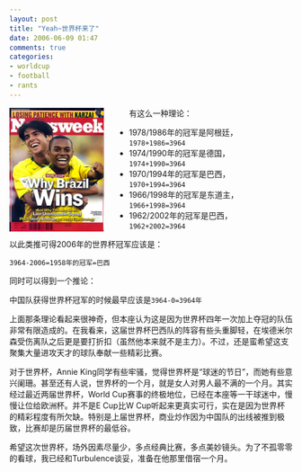```yaml
---
layout: post
title: "Yeah~世界杯来了"
date: 2006-06-09 01:47
comments: true
categories:
- worldcup
- football
- rants 
---
```


<img style="WIDTH: 168px; HEIGHT: 221px; margin-right: 45px;" alt="world cup 2006" src="/downloads/images/world_cup_2006.png" align="left" border="0" />有这么一种理论：

* 1978/1986年的冠军是阿根廷，`1978+1986=3964`   
* 1974/1990年的冠军是德国，`1974+1990=3964`    
* 1970/1994年的冠军是巴西，`1970+1994=3964`    
* 1966/1998年的冠军是东道主，`1966+1998=3964`    
* 1962/2002年的冠军是巴西，`1962+2002=3964`    

以此类推可得2006年的世界杯冠军应该是：

`3964-2006=1958年的冠军=巴西`      

同时可以得到一个推论：    

中国队获得世界杯冠军的时候最早应该是`3964-0=3964年`   

上面那条理论看起来很神奇，但本座认为这是因为世界杯四年一次加上夺冠的队伍非常有限造成的。在我看来，这届世界杯巴西队的阵容有些头重脚轻，在埃德米尔森受伤离队之后更是要打折扣（虽然他本来就不是主力）。不过，还是蛮希望这支聚集大量进攻天才的球队奉献一些精彩比赛。    

对于世界杯，Annie King同学有些牢骚，觉得世界杯是“球迷的节日”，而她有些意兴阑珊。甚至还有人说，世界杯的一个月，就是女人对男人最不满的一个月。其实经过最近两届世界杯，World Cup赛事的终极地位，已经在本座等一干球迷中，慢慢让位给欧洲杯。并不是E Cup比W Cup听起来更真实可行，实在是因为世界杯的精彩程度有所欠缺。特别是上届世界杯，商业炒作因为中国队的出线被推到极致，比赛却是历届世界杯的最低谷。    

希望这次世界杯，场外因素尽量少，多点经典比赛，多点美妙镜头。为了不孤零零的看球，我已经和Turbulence谈妥，准备在他那里借宿一个月。